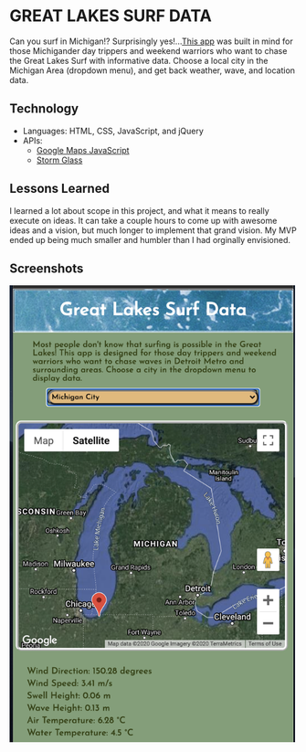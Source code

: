 # GREAT LAKES SURF DATA

Can you surf in Michigan!? Surprisingly yes!...[This app](https://derek-arrotta.github.io/surf-api/) was built in mind for those Michigander day trippers and weekend warriors who want to chase the Great Lakes Surf with informative data. Choose a local city in the Michigan Area (dropdown menu), and get back weather, wave, and location data.

## Technology

* Languages: HTML, CSS, JavaScript, and jQuery
* APIs: 
  * [Google Maps JavaScript](https://developers.google.com/maps/documentation/javascript/overview?utm_source=google&utm_medium=cpc&utm_campaign=FY18-Q2-global-demandgen-paidsearchonnetworkhouseads-cs-maps_contactsal_saf&utm_content=text-ad-none-none-DEV_c-CRE_359194145415-ADGP_Hybrid%20%7C%20AW%20SEM%20%7C%20BKWS%20~%20Google%20Maps%20Javascript%20API-KWID_43700045479855436-kwd-341556983684-userloc_9016823&utm_term=KW_%2Bmaps%20%2Bjavascript%20%2Bapi-ST_%2Bmaps%20%2Bjavascript%20%2Bapi&gclid=CjwKCAiArIH_BRB2EiwALfbH1MRIFdzqFbaxqqDHjhMsA78Yr7EWSd8P-HND1aDmqwZVHKMzDc4KahoCmPIQAvD_BwE)
  * [Storm Glass](https://stormglass.io/)

## Lessons Learned

I learned a lot about scope in this project, and what it means to really execute on ideas. It can take a couple hours to come up with awesome ideas and a vision, but much longer to implement that grand vision. My MVP ended up being much smaller and humbler than I had orginally envisioned. 

## Screenshots

<img src="app-screen-shot.png" width="500">
